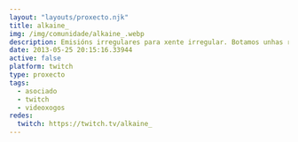 ```yaml
---
layout: "layouts/proxecto.njk"
title: alkaine_
img: /img/comunidade/alkaine_.webp
description: Emisións irregulares para xente irregular. Botamos unhas risas con xogos interesantes!
date: 2013-05-25 20:15:16.33944
active: false
platform: twitch
type: proxecto
tags:
  - asociado
  - twitch
  - videoxogos
redes:
  twitch: https://twitch.tv/alkaine_
---
```

